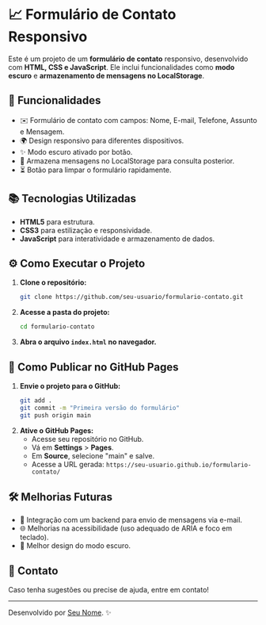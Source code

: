 # 📈 Formulário de Contato Responsivo

Este é um projeto de um **formulário de contato** responsivo, desenvolvido com **HTML, CSS e JavaScript**. Ele inclui funcionalidades como **modo escuro** e **armazenamento de mensagens no LocalStorage**.

## 🌟 Funcionalidades
- ✉️ Formulário de contato com campos: Nome, E-mail, Telefone, Assunto e Mensagem.
- 🌍 Design responsivo para diferentes dispositivos.
- ✨ Modo escuro ativado por botão.
- 📃 Armazena mensagens no LocalStorage para consulta posterior.
- ⏳ Botão para limpar o formulário rapidamente.

## 📚 Tecnologias Utilizadas
- **HTML5** para estrutura.
- **CSS3** para estilização e responsividade.
- **JavaScript** para interatividade e armazenamento de dados.

## ⚙️ Como Executar o Projeto
1. **Clone o repositório:**
   ```sh
   git clone https://github.com/seu-usuario/formulario-contato.git
   ```
2. **Acesse a pasta do projeto:**
   ```sh
   cd formulario-contato
   ```
3. **Abra o arquivo `index.html` no navegador.**

## 🌟 Como Publicar no GitHub Pages
1. **Envie o projeto para o GitHub:**
   ```sh
   git add .
   git commit -m "Primeira versão do formulário"
   git push origin main
   ```
2. **Ative o GitHub Pages:**
   - Acesse seu repositório no GitHub.
   - Vá em **Settings** > **Pages**.
   - Em **Source**, selecione "main" e salve.
   - Acesse a URL gerada: `https://seu-usuario.github.io/formulario-contato/`

## 🛠 Melhorias Futuras
- 📄 Integração com um backend para envio de mensagens via e-mail.
- 🌐 Melhorias na acessibilidade (uso adequado de ARIA e foco em teclado).
- 🔄 Melhor design do modo escuro.

## 💬 Contato
Caso tenha sugestões ou precise de ajuda, entre em contato!

---

Desenvolvido por [Seu Nome](https://github.com/seu-usuario). ✨


